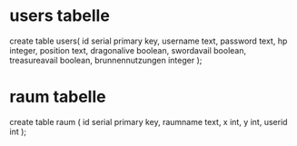 # users tabelle
create table users(
    id serial primary key,
    username text,
    password text,
    hp integer,
    position text,
    dragonalive boolean,
    swordavail boolean,
    treasureavail boolean,
    brunnennutzungen integer
);
# raum tabelle
create table raum (
    id serial primary key,
    raumname text,
    x int,
    y int,
    userid int
);